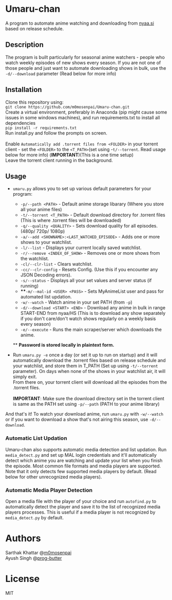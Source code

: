 # Umaru-chan
A program to automate anime watching and downloading from [nyaa.si](https://nyaa.si/) based on release schedule.

## Description
The program is built particularly for seasonal anime watchers - people who watch weekly episodes of new shows every season. If you are not one of those people and just want to automate downloading shows in bulk, use the `-d/--download` parameter (Read below for more info)

## Installation
Clone this repository using: <br>
`git clone https://github.com/m0mosenpai/Umaru-chan.git`<br>
Create a virtual environment, preferably in Anaconda (pip might cause some issues in some windows machines), and run requirements.txt to install all dependencies<br>
`pip install -r requirements.txt`<br>
Run install.py and follow the prompts on screen.<br><br>
Enable `Automatically add .torrent files from <FOLDER>` in your torrent client - set the `<FOLDER>` to the `<T_PATH>`(set using -`t/--torrent`. Read usage below for more info) (**IMPORTANT**)(This is a one time setup)<br>
Leave the torrent client running in the background.

## Usage
* `umaru.py` allows you to set up various default parameters for your program:<br>
  * `-p/--path <PATH>` - Default anime storage libarary (Where you store all your anime files)
  * `-t/--torrent <T_PATH>` - Default download directory for .torrent files (This is where .torrent files will be downloaded)
  * `-q/--quality <QUALITY>` - Sets download quality for all episodes.(480p/ 720p/ 1080p)
  * `-a/--add <SHOWNAME>:<LAST_WATCHED_EPISODE>` - Adds one or more shows to your watchlist.
  * `-l/--list` - Displays your current locally saved watchlist.
  * `-r/--remove <INDEX_OF_SHOW>` - Removes one or more shows from the watchlist.
  * `-cl/--clr-list` - Clears watchlist.
  * `-cc/--clr-config` - Resets Config. (Use this if you encounter any JSON Decoding errors).
  * `-s/--status` - Displays all your set values and server status (if running)
  * __**__`-m/--mal-id <USER> <PASS>` - Sets MyAnimeList user and pass for automated list updation.
  * `-w/--watch` - Watch anime in your set PATH (from `-p`)
  * `-d/--download <START> <END>` - Download any anime in bulk in range START-END from nyaa/HS (This is to download any show separately if you don't care/don't watch shows regularly on a weekly basis every season)
  * `-e/--execute` - Runs the main scraper/server which downloads the anime.
  
  ** __Password is stored locally in plaintext form.__
  
* Run `umaru.py -e` once a day (or set it up to run on startup) and it will automatically download the .torrent files based on release schedule and your watchlist, and store them in T_PATH (Set up using `-t/--torrent` parameter). On days when none of the shows in your watchlist air, it will simply exit.<br>
From there on, your torrent client will download all the episodes from the .torrent files.<br><br>
**IMPORTANT**: Make sure the download directory set in the torrent client is same as the PATH set using `-p/--path` (PATH to your anime library)

And that's it! To watch your download anime, run `umaru.py` with `-w/--watch` or if you want to download a show that's not airing this season, use `-d/--download`.<br>
### Automatic List Updation
Umaru-chan also supports automatic media detection and list updation. Run `media_detect.py` and set up MAL login credentials and it'll automatically detect which anime you are watching and update your list when you finish the episode. Most common file formats and media players are supported. Note that it only detects few supported media players by default. (Read below for other unrecognized media players).

### Automatic Media Player Detection
Open a media file with the player of your choice and run `autofind.py` to automatically detect the player and save it to the list of recognized media players processes. This is useful if a media player is not recognized by `media_detect.py` by default.

# Authors
Sarthak Khattar @[m0mosenpai](https://github.com/m0mosenpai) <br>
Ayush Singh @[prog-butter](https://github.com/prog-butter)

# License
MIT
